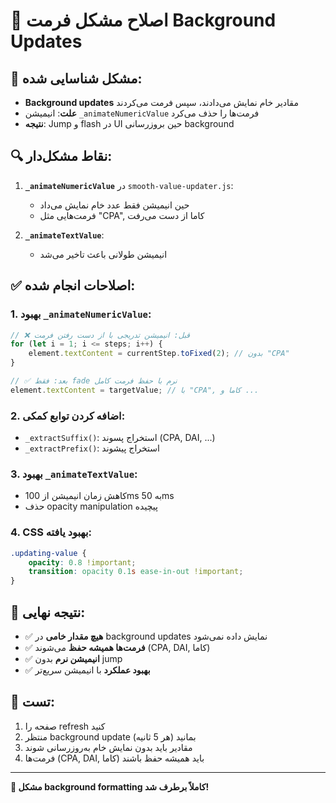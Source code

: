 # 🔧 اصلاح مشکل فرمت Background Updates

## 🐛 مشکل شناسایی شده:
- **Background updates** مقادیر خام نمایش می‌دادند، سپس فرمت می‌کردند
- **علت**: انیمیشن `_animateNumericValue` فرمت‌ها را حذف می‌کرد
- **نتیجه**: Jump و flash در UI حین بروزرسانی background

## 🔍 نقاط مشکل‌دار:
1. **`_animateNumericValue`** در `smooth-value-updater.js`:
   - حین انیمیشن فقط عدد خام نمایش می‌داد
   - فرمت‌هایی مثل "CPA", کاما از دست می‌رفت
   
2. **`_animateTextValue`**:
   - انیمیشن طولانی باعث تاخیر می‌شد

## ✅ اصلاحات انجام شده:

### 1. بهبود `_animateNumericValue`:
```javascript
// ❌ قبل: انیمیشن تدریجی با از دست رفتن فرمت
for (let i = 1; i <= steps; i++) {
    element.textContent = currentStep.toFixed(2); // بدون "CPA"
}

// ✅ بعد: فقط fade نرم با حفظ فرمت کامل
element.textContent = targetValue; // با "CPA", کاما و ...
```

### 2. اضافه کردن توابع کمکی:
- `_extractSuffix()`: استخراج پسوند (CPA, DAI, ...)
- `_extractPrefix()`: استخراج پیشوند

### 3. بهبود `_animateTextValue`:
- کاهش زمان انیمیشن از 100ms به 50ms
- حذف opacity manipulation پیچیده

### 4. CSS بهبود یافته:
```css
.updating-value {
    opacity: 0.8 !important;
    transition: opacity 0.1s ease-in-out !important;
}
```

## 🎯 نتیجه نهایی:
- ✅ **هیچ مقدار خامی** در background updates نمایش داده نمی‌شود
- ✅ **فرمت‌ها همیشه حفظ** می‌شوند (CPA, DAI, کاما)
- ✅ **انیمیشن نرم** بدون jump
- ✅ **بهبود عملکرد** با انیمیشن سریع‌تر

## 🧪 تست:
1. صفحه را refresh کنید
2. منتظر background update بمانید (هر 5 ثانیه)
3. مقادیر باید بدون نمایش خام به‌روزرسانی شوند
4. فرمت‌ها (CPA, DAI, کاما) باید همیشه حفظ باشند

---
**🎉 مشکل background formatting کاملاً برطرف شد!**